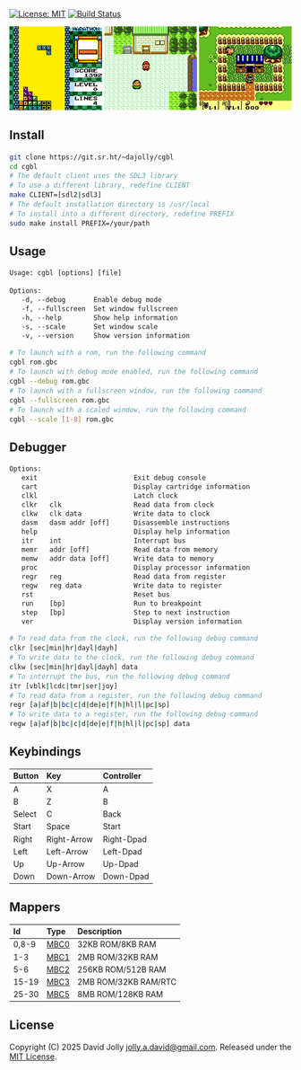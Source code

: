 <!--
SPDX-FileCopyrightText: 2025 David Jolly <jolly.a.david@gmail.com>
SPDX-License-Identifier: MIT
-->

[![License: MIT](https://shields.io/badge/license-MIT-blue.svg?style=flat)](LICENSES/MIT.txt) [![Build Status](https://builds.sr.ht/~dajolly/cgbl.svg)](https://builds.sr.ht/~dajolly/cgbl?)

![CGBL](docs/cgbl.png)

## Install

```bash
git clone https://git.sr.ht/~dajolly/cgbl
cd cgbl
# The default client uses the SDL3 library
# To use a different library, redefine CLIENT
make CLIENT=[sdl2|sdl3]
# The default installation directory is /usr/local
# To install into a different directory, redefine PREFIX
sudo make install PREFIX=/your/path
```

## Usage

```
Usage: cgbl [options] [file]

Options:
   -d, --debug       Enable debug mode
   -f, --fullscreen  Set window fullscreen
   -h, --help        Show help information
   -s, --scale       Set window scale
   -v, --version     Show version information
```

```bash
# To launch with a rom, run the following command
cgbl rom.gbc
# To launch with debug mode enabled, run the following command
cgbl --debug rom.gbc
# To launch with a fullscreen window, run the following command
cgbl --fullscreen rom.gbc
# To launch with a scaled window, run the following command
cgbl --scale [1-8] rom.gbc
```

## Debugger

```
Options:
   exit                        Exit debug console
   cart                        Display cartridge information
   clkl                        Latch clock
   clkr   clk                  Read data from clock
   clkw   clk data             Write data to clock
   dasm   dasm addr [off]      Disassemble instructions
   help                        Display help information
   itr    int                  Interrupt bus
   memr   addr [off]           Read data from memory
   memw   addr data [off]      Write data to memory
   proc                        Display processor information
   regr   reg                  Read data from register
   regw   reg data             Write data to register
   rst                         Reset bus
   run    [bp]                 Run to breakpoint
   step   [bp]                 Step to next instruction
   ver                         Display version information
```

```bash
# To read data from the clock, run the following debug command
clkr [sec|min|hr|dayl|dayh]
# To write data to the clock, run the following debug command
clkw [sec|min|hr|dayl|dayh] data
# To interrupt the bus, run the following debug command
itr [vblk|lcdc|tmr|ser|joy]
# To read data from a register, run the following debug command
regr [a|af|b|bc|c|d|de|e|f|h|hl|l|pc|sp]
# To write data to a register, run the following debug command
regw [a|af|b|bc|c|d|de|e|f|h|hl|l|pc|sp] data
```

## Keybindings

|Button |Key        |Controller|
|:------|:----------|:---------|
|A      |X          |A         |
|B      |Z          |B         |
|Select |C          |Back      |
|Start  |Space      |Start     |
|Right  |Right-Arrow|Right-Dpad|
|Left   |Left-Arrow |Left-Dpad |
|Up     |Up-Arrow   |Up-Dpad   |
|Down   |Down-Arrow |Down-Dpad |

## Mappers

|Id   |Type                                       |Description         |
|:----|:------------------------------------------|:-------------------|
|0,8-9|[MBC0](https://gbdev.io/pandocs/nombc.html)|32KB ROM/8KB RAM    |
|1-3  |[MBC1](https://gbdev.io/pandocs/MBC1.html) |2MB ROM/32KB RAM    |
|5-6  |[MBC2](https://gbdev.io/pandocs/MBC2.html) |256KB ROM/512B RAM  |
|15-19|[MBC3](https://gbdev.io/pandocs/MBC3.html) |2MB ROM/32KB RAM/RTC|
|25-30|[MBC5](https://gbdev.io/pandocs/MBC5.html) |8MB ROM/128KB RAM   |

## License

Copyright (C) 2025 David Jolly <jolly.a.david@gmail.com>. Released under the [MIT License](LICENSES/MIT.txt).
